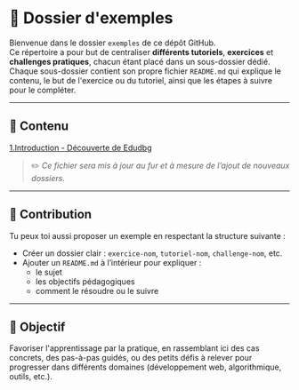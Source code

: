 # 📂 Dossier d'exemples

Bienvenue dans le dossier `exemples` de ce dépôt GitHub.  
Ce répertoire a pour but de centraliser **différents tutoriels**, **exercices** et **challenges pratiques**, chacun étant placé dans un sous-dossier dédié.  
Chaque sous-dossier contient son propre fichier `README.md` qui explique le contenu, le but de l'exercice ou du tutoriel, ainsi que les étapes à suivre pour le compléter.

---

## 📘 Contenu

[1.Introduction - Découverte de Edudbg](./1.Introduction/)

> ✏️ *Ce fichier sera mis à jour au fur et à mesure de l’ajout de nouveaux dossiers.*

---

## 🔧 Contribution

Tu peux toi aussi proposer un exemple en respectant la structure suivante :
- Créer un dossier clair : `exercice-nom`, `tutoriel-nom`, `challenge-nom`, etc.
- Ajouter un `README.md` à l’intérieur pour expliquer :
  - le sujet
  - les objectifs pédagogiques
  - comment le résoudre ou le suivre

---

## 🚀 Objectif

Favoriser l'apprentissage par la pratique, en rassemblant ici des cas concrets, des pas-à-pas guidés,
ou des petits défis à relever pour progresser dans différents domaines (développement web, algorithmique, outils, etc.).